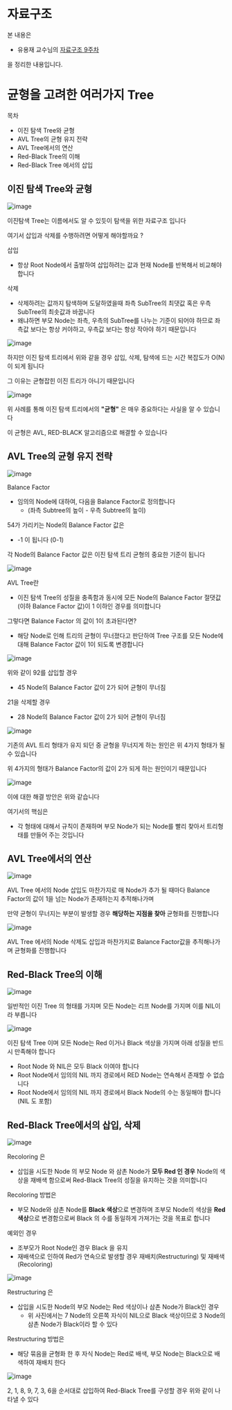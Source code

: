 # 자료구조

본 내용은

- 유용재 교수님의 [자료구조 9주차](https://www.youtube.com/playlist?list=PLL3t9Nt4HrfsD64K-x1A51Tpjvq74-QDh)

을 정리한 내용입니다.

# 균형을 고려한 여러가지 Tree

목차

- 이진 탐색 Tree와 균형
- AVL Tree의 균형 유지 전략
- AVL Tree에서의 연산
- Red-Black Tree의 이해
- Red-Black Tree 에서의 삽입

## 이진 탐색 Tree와 균형

![image](https://github.com/rivkode/tech-for-developer/assets/109144975/d939f7e2-7fc2-4f03-9587-a80d067a0965)

이진탐색 Tree는 이름에서도 알 수 있듯이 탐색을 위한 자료구조 입니다

여기서 삽입과 삭제를 수행하려면 어떻게 해야할까요 ?

삽입
- 항상 Root Node에서 출발하여 삽입하려는 값과 현재 Node를 반복해서 비교해야 합니다

삭제
- 삭제하려는 값까지 탐색하며 도달하였을때 좌측 SubTree의 최댓값 혹은 우측 SubTree의 최솟값과 바꿉니다
- 왜냐하면 부모 Node는 좌측, 우측의 SubTree를 나누는 기준이 되어야 하므로 좌측값 보다는 항상 커야하고, 우측값 보다는 항상 작아야 하기 때문입니다

![image](https://github.com/rivkode/tech-for-developer/assets/109144975/a3747e3c-335a-4079-9400-99f0f64883cb)

하지만 이진 탐색 트리에서 위와 같을 경우 삽입, 삭제, 탐색에 드는 시간 복잡도가 O(N)이 되게 됩니다

그 이유는 균형잡힌 이진 트리가 아니기 때문입니다

![image](https://github.com/rivkode/tech-for-developer/assets/109144975/7b234308-f47c-4e14-bdd8-c85a432444b0)


위 사례를 통해 이진 탐색 트리에서의 **"균형"** 은 매우 중요하다는 사실을 알 수 있습니다

이 균형은 AVL, RED-BLACK 알고리즘으로 해결할 수 있습니다

## AVL Tree의 균형 유지 전략

![image](https://github.com/rivkode/tech-for-developer/assets/109144975/95469610-6e1f-4d08-be78-dbcbe1f81fd3)

Balance Factor
- 임의의 Node에 대하여, 다음을 Balance Factor로 정의합니다
  - (좌측 Subtree의 높이 - 우측 Subtree의 높이)

54가 가리키는 Node의 Balance Factor 값은
- -1 이 됩니다 (0-1)

각 Node의 Balance Factor 값은 이진 탐색 트리 균형의 중요한 기준이 됩니다

![image](https://github.com/rivkode/tech-for-developer/assets/109144975/d4b4e43f-a5a1-4452-bb75-611d99cba4ed)

AVL Tree란
- 이진 탐색 Tree의 성질을 충족함과 동시에 모든 Node의 Balance Factor 절댓값(이하 Balance Factor 값)이 1 이하인 경우를 의미합니다

그렇다면 Balance Factor 의 값이 1이 초과된다면?
- 해당 Node로 인해 트리의 균형이 무너졌다고 판단하여 Tree 구조를 모든 Node에 대해 Balance Factor 값이 1이 되도록 변경합니다

![image](https://github.com/rivkode/tech-for-developer/assets/109144975/245f928b-3f30-4c58-9453-7a4962bda907)

위와 같이 92를 삽입할 경우
- 45 Node의 Balance Factor 값이 2가 되어 균형이 무너짐

21을 삭제할 경우
- 28 Node의 Balance Factor 값이 2가 되어 균형이 무너짐

![image](https://github.com/rivkode/tech-for-developer/assets/109144975/045d2828-ae1f-40c3-b16d-b1ff5112e909)

기존의 AVL 트리 형태가 유지 되던 중 균형을 무너지게 하는 원인은 위 4가지 형태가 될 수 있습니다

위 4가지의 형태가 Balance Factor의 값이 2가 되게 하는 원인이기 때문입니다


![image](https://github.com/rivkode/tech-for-developer/assets/109144975/a1ec51f6-12e1-4404-9a6d-a00ad9383287)

이에 대한 해결 방안은 위와 같습니다

여기서의 핵심은
- 각 형태에 대해서 규칙이 존재하며 부모 Node가 되는 Node를 빨리 찾아서 트리형태를 만들어 주는 것입니다

## AVL Tree에서의 연산

![image](https://github.com/rivkode/tech-for-developer/assets/109144975/d83049f0-08c2-4362-b9a6-c37f98550007)

AVL Tree 에서의 Node 삽입도 마찬가지로 매 Node가 추가 될 때마다 Balance Factor의 값이 1을 넘는 Node가 존재하는지 추적해나가며

만약 균형이 무너지는 부분이 발생할 경우 **해당하는 지점을 찾아** 균형화를 진행합니다

![image](https://github.com/rivkode/tech-for-developer/assets/109144975/99beaf7a-bbf4-47b8-b91d-26ce268dda80)

AVL Tree 에서의 Node 삭제도 삽입과 마찬가지로 Balance Factor값을 추적해나가며 균형화를 진행합니다

## Red-Black Tree의 이해

![image](https://github.com/rivkode/tech-for-developer/assets/109144975/ebf287d3-9005-46ca-af8d-9491811aeb1d)

일반적인 이진 Tree 의 형태를 가지며 모든 Node는 리프 Node를 가지며 이를 NIL이라 부릅니다

![image](https://github.com/rivkode/tech-for-developer/assets/109144975/4cc25d4d-4b85-4f73-b02e-44b2ca333086)

이진 탐색 Tree 이며 모든 Node는 Red 이거나 Black 색상을 가지며 아래 성질을 반드시 만족해야 합니다

- Root Node 와 NIL은 모두 Black 이여야 합니다
- Root Node에서 임의의 NIL 까지 경로에서 RED Node는 연속해서 존재할 수 없습니다
- Root Node에서 임의의 NIL 까지 경로에서 Black Node의 수는 동일해야 합니다 (NIL 도 포함)


## Red-Black Tree에서의 삽입, 삭제

![image](https://github.com/rivkode/tech-for-developer/assets/109144975/1deacf8f-9691-45d9-b494-f4689af51311)

Recoloring 은
- 삽입을 시도한 Node 의 부모 Node 와 삼촌 Node가 **모두 Red 인 경우** Node의 색상을 재배색 함으로써 Red-Black Tree의 성질을 유지하는 것을 의미합니다

Recoloring 방법은
- 부모 Node와 삼촌 Node를 **Black 색상**으로 변경하며 조부모 Node의 색상을 **Red 색상**으로 변경함으로써 Black 의 수를 동일하게 가져가는 것을 목표로 합니다

예외인 경우
- 조부모가 Root Node인 경우 Black 을 유지
- 재배색으로 인하여 Red가 연속으로 발생할 경우 재배치(Restructuring) 및 재배색(Recoloring)


![image](https://github.com/rivkode/tech-for-developer/assets/109144975/e0efef12-0706-462d-9d9b-9dc945516cfd)

Restructuring 은
- 삽입을 시도한 Node의 부모 Node는 Red 색상이나 삼촌 Node가 Black인 경우
  - 위 사진에서는 7 Node의 오른쪽 자식이 NIL으로 Black 색상이므로 3 Node의 삼촌 Node가 Black이라 할 수 있다

Restructuring 방법은
- 해당 묶음을 균형화 한 후 자식 Node는 Red로 배색, 부모 Node는 Black으로 배색하여 재배치 한다

![image](https://github.com/rivkode/tech-for-developer/assets/109144975/d05d477a-f28d-48bf-9f06-b2e4d5897f8a)

2, 1, 8, 9, 7, 3, 6을 순서대로 삽입하여 Red-Black Tree를 구성할 경우 위와 같이 나타낼 수 있다
